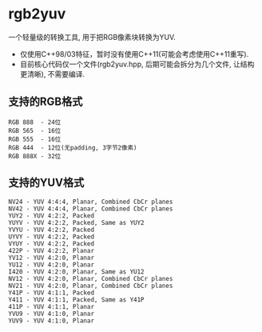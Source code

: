#  rgb2yuv

一个轻量级的转换工具, 用于把RGB像素块转换为YUV.

* 仅使用C++98/03特征，暂时没有使用C++11(可能会考虑使用C++11重写).
* 目前核心代码仅一个文件(rgb2yuv.hpp, 后期可能会拆分为几个文件, 让结构更清晰), 不需要编译.

## 支持的RGB格式

    RGB 888  - 24位
    RGB 565  - 16位
    RGB 555  - 16位
    RGB 444  - 12位(无padding, 3字节2像素)
    RGB 888X - 32位

## 支持的YUV格式

    NV24 - YUV 4:4:4, Planar, Combined CbCr planes
    NV42 - YUV 4:4:4, Planar, Combined CbCr planes
    YUY2 - YUV 4:2:2, Packed
    YUYV - YUV 4:2:2, Packed, Same as YUY2
    YVYU - YUV 4:2:2, Packed
    UYVY - YUV 4:2:2, Packed
    VYUY - YUV 4:2:2, Packed
    422P - YUV 4:2:2, Planar
    YV12 - YUV 4:2:0, Planar
    YU12 - YUV 4:2:0, Planar
    I420 - YUV 4:2:0, Planar, Same as YU12
    NV12 - YUV 4:2:0, Planar, Combined CbCr planes
    NV21 - YUV 4:2:0, Planar, Combined CbCr planes
    Y41P - YUV 4:1:1, Packed
    Y411 - YUV 4:1:1, Packed, Same as Y41P
    411P - YUV 4:1:1, Planar
    YVU9 - YUV 4:1:0, Planar
    YUV9 - YUV 4:1:0, Planar